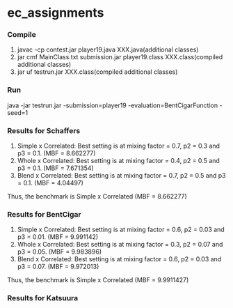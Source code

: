 # ec_assignments
### Compile
1. javac -cp contest.jar player19.java XXX.java(additional classes)
2. jar cmf MainClass.txt submission.jar player19.class XXX.class(compiled additional classes)
3. jar uf testrun.jar XXX.class(compiled additional classes)

### Run
java -jar testrun.jar -submission=player19 -evaluation=BentCigarFunction -seed=1

### Results for Schaffers
1. Simple x Correlated: Best setting is at mixing factor = 0.7, p2 = 0.3 and p3 = 0.1. (MBF = 8.662277)
2. Whole x Correlated: Best setting is at mixing factor = 0.4, p2 = 0.5 and p3 = 0.1. (MBF = 7.671354)
3. Blend x Correlated: Best setting is at mixing factor = 0.7, p2 = 0.5 and p3 = 0.1. (MBF = 4.04497)

Thus, the benchmark is Simple x Correlated (MBF = 8.662277)

### Results for BentCigar
1. Simple x Correlated: Best setting is at mixing factor = 0.6, p2 = 0.03 and p3 = 0.01. (MBF = 9.991142)
2. Whole x Correlated: Best setting is at mixing factor = 0.3, p2 = 0.07 and p3 = 0.05. (MBF = 9.983896)
3. Blend x Correlated: Best setting is at mixing factor = 0.6, p2 = 0.03 and p3 = 0.07. (MBF = 9.972013)

Thus, the benchmark is Simple x Correlated (MBF = 9.9911427)

### Results for Katsuura
